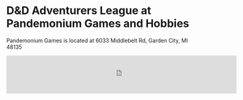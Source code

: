 # D&D Adventurers League at Pandemonium Games and Hobbies

Pandemonium Games is located at 6033 Middlebelt Rd, Garden City, MI 48135

<iframe src="https://www.google.com/maps/embed?pb=!1m18!1m12!1m3!1d2949.600302818344!2d-83.33119223165905!3d42.32972318669584!2m3!1f0!2f0!3f0!3m2!1i1024!2i768!4f13.1!3m3!1m2!1s0x883b4b636c2022d5%3A0x150b873e7b722eb0!2s6033+Middlebelt+Rd%2C+Garden+City%2C+MI+48135!5e0!3m2!1sen!2sus!4v1516813824051" width="600" height="100" frameborder="0" style="border:0" allowfullscreen/>

![](media/IMG_9232.JPG)

We are a community of Dungeons and Dragons players that gather both online and at the game store 
[Pandemonium's Webpage] in Garden City, Michigan.

We are currently playing online only, but we will be resuming in-person play soon.

We play every Wednesday night from 7pm until roughly 9pm
and Saturdays from 2pm until roughly 6pm. If you wish to join one of our games, sign up on [Warhorn]. 

Join our [Discord server] to get more information about us

* Our [Warhorn], to sign up for our games:
* Our [Discord server], to chat with folks and participate in online games
* Our [Facebook group]
* [Pandemonium's Webpage]
* [Pandemonium's Discord Server]
* [Pandemonium's Facebook page]

This site is dedicated to the memory of Robert "Joey" Ditsch.

[Warhorn]: https://warhorn.net/events/pandodnd
[Discord server]: https://discord.gg/dbB5RYH5P7
[Pandemonium's Webpage]: https://pandogames.com/
[Pandemonium's Discord Server]: https://discord.gg/Hy2cTGN2fp
[Facebook group]: https://www.facebook.com/groups/PandoDnD
[Pandemonium's Facebook page]:https://www.facebook.com/PandoGames